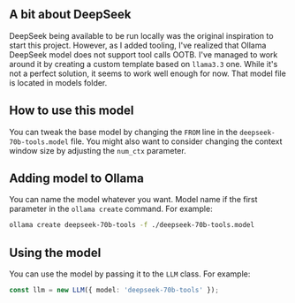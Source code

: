 ## A bit about DeepSeek

DeepSeek being available to be run locally was the original inspiration to start this project. However, as I added tooling, I've realized that Ollama DeepSeek model does not support tool calls OOTB. I've managed to work around it by creating a custom template based on `llama3.3` one. While it's not a perfect solution, it seems to work well enough for now.
That model file is located in models folder.

## How to use this model

You can tweak the base model by changing the `FROM` line in the `deepseek-70b-tools.model` file.
You might also want to consider changing the context window size by adjusting the `num_ctx` parameter.

## Adding model to Ollama

You can name the model whatever you want. Model name if the first parameter in the `ollama create` command. For example:

```bash
ollama create deepseek-70b-tools -f ./deepseek-70b-tools.model
```

## Using the model

You can use the model by passing it to the `LLM` class. For example:

```typescript
const llm = new LLM({ model: 'deepseek-70b-tools' });
```
